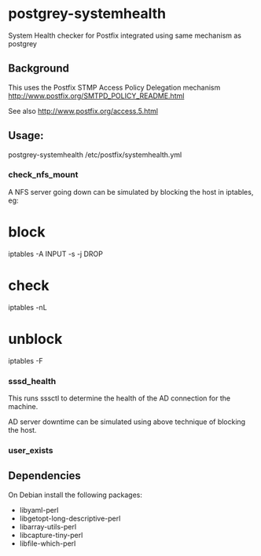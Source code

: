 # postgrey-systemhealth
System Health checker for Postfix integrated using same mechanism as postgrey

## Background

This uses the Postfix STMP Access Policy Delegation mechanism
http://www.postfix.org/SMTPD_POLICY_README.html

See also http://www.postfix.org/access.5.html

## Usage:

postgrey-systemhealth /etc/postfix/systemhealth.yml

### check_nfs_mount

A NFS server going down can be simulated by blocking the host in iptables, eg:

   # block
   iptables -A INPUT -s <IP Address> -j DROP
   # check
   iptables -nL
   # unblock
   iptables -F

### sssd_health

This runs sssctl to determine the health of the AD connection for the machine.

AD server downtime can be simulated using above technique of blocking the host.

### user_exists


## Dependencies

On Debian install the following packages:

* libyaml-perl
* libgetopt-long-descriptive-perl
* libarray-utils-perl
* libcapture-tiny-perl 
* libfile-which-perl
